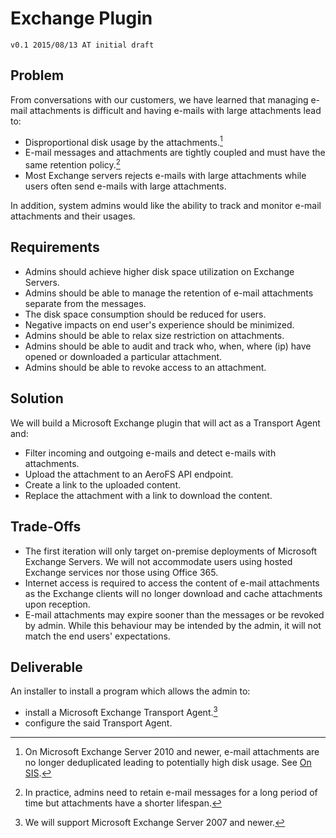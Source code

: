 # Exchange Plugin
    v0.1 2015/08/13 AT initial draft

## Problem
From conversations with our customers, we have learned that managing e-mail
attachments is difficult and having e-mails with large attachments lead to:

- Disproportional disk usage by the attachments.[^1]
- E-mail messages and attachments are tightly coupled and must have the same
  retention policy.[^2]
- Most Exchange servers rejects e-mails with large attachments while users
  often send e-mails with large attachments.

[^1]:
    On Microsoft Exchange Server 2010 and newer, e-mail attachments are no
    longer deduplicated leading to potentially high disk usage. See [On
    SIS](http://blogs.technet.com/b/exchange/archive/2010/02/22/dude-where-s-my-single-instance.aspx).

[^2]:
    In practice, admins need to retain e-mail messages for a long period of
    time but attachments have a shorter lifespan.

In addition, system admins would like the ability to track and monitor e-mail
attachments and their usages.

## Requirements
- Admins should achieve higher disk space utilization on Exchange Servers.
- Admins should be able to manage the retention of e-mail attachments separate
  from the messages.
- The disk space consumption should be reduced for users.
- Negative impacts on end user&#39;s experience should be minimized.
- Admins should be able to relax size restriction on attachments.
- Admins should be able to audit and track who, when, where (ip) have opened or
  downloaded a particular attachment.
- Admins should be able to revoke access to an attachment.

## Solution
We will build a Microsoft Exchange plugin that will act as a Transport Agent
and:

- Filter incoming and outgoing e-mails and detect e-mails with attachments.
- Upload the attachment to an AeroFS API endpoint.
- Create a link to the uploaded content.
- Replace the attachment with a link to download the content.

## Trade-Offs
- The first iteration will only target on-premise deployments of Microsoft
  Exchange Servers. We will not accommodate users using hosted Exchange
  services nor those using Office 365.
- Internet access is required to access the content of e-mail attachments as
  the Exchange clients will no longer download and cache attachments upon
  reception.
- E-mail attachments may expire sooner than the messages or be revoked by
  admin. While this behaviour may be intended by the admin, it will not match
  the end users&#39; expectations.

## Deliverable
An installer to install a program which allows the admin to:

- install a Microsoft Exchange Transport Agent.[^3]
- configure the said Transport Agent.

[^3]: We will support Microsoft Exchange Server 2007 and newer.
